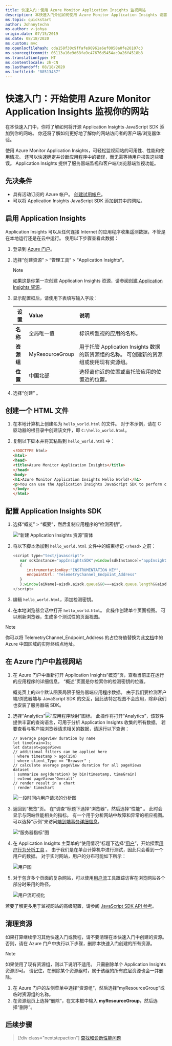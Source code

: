 ```yaml
---
title: 快速入门：使用 Azure Monitor Application Insights 监视网站
description: 本快速入门介绍如何使用 Azure Monitor Application Insights 设置客户端/浏览器端网站监视。
ms.topic: quickstart
author: Johnnytechn
ms.author: v-johya
origin.date: 07/15/2019
ms.date: 08/18/2020
ms.custom: mvc
ms.openlocfilehash: cda158f30c9ffafe90961a6ef0058a0fe20107c3
ms.sourcegitcommit: 06113a16e9d68fa9c47676d5454ac9a26f4518b8
ms.translationtype: HT
ms.contentlocale: zh-CN
ms.lasthandoff: 08/18/2020
ms.locfileid: "88513437"
---
```

# <a name="quickstart-start-monitoring-your-website-with-azure-monitor-application-insights"></a>快速入门：开始使用 Azure Monitor Application Insights 监视你的网站

在本快速入门中，你将了解如何将开源 Application Insights JavaScript SDK 添加到你的网站。 你还将了解如何更好地了解你的网站访问者的客户端/浏览器体验。

使用 Azure Monitor Application Insights，可轻松监视网站的可用性、性能和使用情况。 还可以快速确定并诊断应用程序中的错误，而无需等待用户报告这些错误。 Application Insights 提供了服务器端监视和客户端/浏览器端监视功能。

## <a name="prerequisites"></a>先决条件

* 具有活动订阅的 Azure 帐户。 [创建试用帐户](https://www.azure.cn/zh-cn/pricing/1rmb-trial-full/?form-type=identityauth)。
* 可以将 Application Insights JavaScript SDK 添加到其中的网站。

## <a name="enable-application-insights"></a>启用 Application Insights

Application Insights 可以从任何连接 Internet 的应用程序收集遥测数据，不管是在本地运行还是在云中运行。 使用以下步骤查看此数据：

1. 登录到 [Azure 门户](https://portal.azure.cn/)。
1. 选择“创建资源” > “管理工具” > “Application Insights”。

   > [!NOTE]
   >如果这是你第一次创建 Application Insights 资源，请参阅[创建 Application Insights 资源](/azure-monitor/app/create-new-resource)。
1. 显示配置框后，请使用下表填写输入字段：

    | 设置        | Value           | 说明  |
   | ------------- |:-------------|:-----|
   | **名称**      | 全局唯一值 | 标识所监视的应用的名称。 |
   | **资源组**     | MyResourceGroup      | 用于托管 Application Insights 数据的新资源组的名称。 可创建新的资源组或使用现有资源组。 |
   | **位置** | 中国北部 | 选择离你近的位置或离托管应用的位置近的位置。 |
1. 选择“创建” 。

## <a name="create-an-html-file"></a>创建一个 HTML 文件

1. 在本地计算机上创建名为 ``hello_world.html`` 的文件。 对于本示例，请在 C 驱动器的根目录中创建该文件，即 ``C:\hello_world.html``。
1. 复制以下脚本并将其粘贴到 ``hello_world.html`` 中：

    ```html
    <!DOCTYPE html>
    <html>
    <head>
    <title>Azure Monitor Application Insights</title>
    </head>
    <body>
    <h1>Azure Monitor Application Insights Hello World!</h1>
    <p>You can use the Application Insights JavaScript SDK to perform client/browser-side monitoring of your website. To learn about more advanced JavaScript SDK configurations, visit the <a href="https://github.com/Microsoft/ApplicationInsights-JS/blob/master/API-reference.md" title="API Reference">API reference</a>.</p>
    </body>
    </html>
    ```

## <a name="configure-application-insights-sdk"></a>配置 Application Insights SDK

1. 选择“概览” > “概要”，然后复制应用程序的“检测密钥”。

   ![“新建 Application Insights 资源”窗体](./media/website-monitoring/instrumentation-key-001.png)

1. 将以下脚本添加到 ``hello_world.html`` 文件中的结束标记 ``</head>`` 之前：

   ```javascript
   <script type="text/javascript">
      var sdkInstance="appInsightsSDK";window[sdkInstance]="appInsights";var aiName=window[sdkInstance],aisdk=window[aiName]||function(e){function n(e){t[e]=function(){var n=arguments;t.queue.push(function(){t[e].apply(t,n)})}}var t={config:e};t.initialize=!0;var i=document,a=window;setTimeout(function(){var n=i.createElement("script");n.src=e.url||"https://az416426.vo.msecnd.net/scripts/b/ai.2.min.js",i.getElementsByTagName("script")[0].parentNode.appendChild(n)});try{t.cookie=i.cookie}catch(e){}t.queue=[],t.version=2;for(var r=["Event","PageView","Exception","Trace","DependencyData","Metric","PageViewPerformance"];r.length;)n("track"+r.pop());n("startTrackPage"),n("stopTrackPage");var s="Track"+r[0];if(n("start"+s),n("stop"+s),n("setAuthenticatedUserContext"),n("clearAuthenticatedUserContext"),n("flush"),!(!0===e.disableExceptionTracking||e.extensionConfig&&e.extensionConfig.ApplicationInsightsAnalytics&&!0===e.extensionConfig.ApplicationInsightsAnalytics.disableExceptionTracking)){n("_"+(r="onerror"));var o=a[r];a[r]=function(e,n,i,a,s){var c=o&&o(e,n,i,a,s);return!0!==c&&t["_"+r]({message:e,url:n,lineNumber:i,columnNumber:a,error:s}),c},e.autoExceptionInstrumented=!0}return t}(
      {
         instrumentationKey:"INSTRUMENTATION_KEY",
         endpointUrl: "TelemetryChannel_Endpoint_Address"
      }
      );window[aiName]=aisdk,aisdk.queue&&0===aisdk.queue.length&&aisdk.trackPageView({});
   </script>
   ```

1. 编辑 ``hello_world.html``，添加检测密钥。

1. 在本地浏览器会话中打开 ``hello_world.html``。 此操作创建单个页面视图。 可以刷新浏览器，生成多个测试性的页面视图。

> [!NOTE]
> 你可以将 TelemetryChannel_Endpoint_Address 的占位符值替换为此[文档](/azure-monitor/app/custom-endpoints?tabs=js)中的 Azure 中国区域的实际终结点地址。
<!--Customized in MC-->

## <a name="monitor-your-website-in-the-azure-portal"></a>在 Azure 门户中监视网站

1. 在 Azure 门户中重新打开 Application Insights“概览”页，查看当前正在运行的应用程序的详细信息。 “概述”页面是你检索你的检测密钥的位置。

   概览页上的四个默认图表局限于服务器端应用程序数据。 由于我们要检测客户端/浏览器端与 JavaScript SDK 的交互，因此该特定视图不会应用，除非我们也安装了服务器端 SDK。

1. 选择“Analytics”![“应用程序映射”图标](./media/website-monitoring/006.png)。  此操作将打开“Analytics”，该软件提供丰富的查询语言，可用于分析 Application Insights 收集的所有数据。 若要查看与客户端浏览器请求相关的数据，请运行以下查询：

    ```kusto
    // average pageView duration by name
    let timeGrain=1s;
    let dataset=pageViews
    // additional filters can be applied here
    | where timestamp > ago(15m)
    | where client_Type == "Browser" ;
    // calculate average pageView duration for all pageViews
    dataset
    | summarize avg(duration) by bin(timestamp, timeGrain)
    | extend pageView='Overall'
    // render result in a chart
    | render timechart
    ```

   ![一段时间内用户请求的分析图](./media/website-monitoring/analytics-query.png)

1. 返回到“概览”页。 在“调查”标题下选择“浏览器”，然后选择“性能”  。  此时会显示与网站性能相关的指标。 有一个用于分析网站中故障和异常的相应视图。 可以选择“示例”来访问[端到端事务详细信息](../../azure-monitor/app/transaction-diagnostics.md)。

   ![“服务器指标”图](./media/website-monitoring/browser-performance.png)

1. 在 Application Insights 主菜单的“使用情况”标题下选择“[用户](../../azure-monitor/app/usage-segmentation.md)”，开始探索[用户行为分析工具](../../azure-monitor/app/usage-overview.md) 。 由于我们是在单台计算机中进行测试，因此只会看到一个用户的数据。 对于实时网站，用户的分布可能如下所示：

     ![用户图](./media/website-monitoring/usage-users.png)

1. 对于包含多个页面的复杂网站，可以使用[用户流](../../azure-monitor/app/usage-flows.md)工具跟踪访客在浏览网站各个部分时采用的路径。

   ![用户流可视化](./media/website-monitoring/user-flows.png)

若要了解更多用于监视网站的高级配置，请参阅 [JavaScript SDK API 参考](https://github.com/Microsoft/ApplicationInsights-JS/blob/master/API-reference.md)。

## <a name="clean-up-resources"></a>清理资源

如果打算继续学习其他快速入门或教程，请不要清理在本快速入门中创建的资源。 否则，请在 Azure 门户中执行以下步骤，删除本快速入门创建的所有资源。

> [!NOTE]
> 如果使用了现有资源组，则以下说明不适用。 只需删除单个 Application Insights 资源即可。 请记住，在删除某个资源组时，属于该组的所有底层资源也会一并删除。

1. 在 Azure 门户的左侧菜单中选择“资源组”，然后选择“myResourceGroup”或临时资源组的名称。
1. 在资源组页上选择“删除”，在文本框中输入 **myResourceGroup**，然后选择“删除”。

## <a name="next-steps"></a>后续步骤

> [!div class="nextstepaction"]
> [查找和诊断性能问题](/azure-monitor/log-query/log-query-overview)


